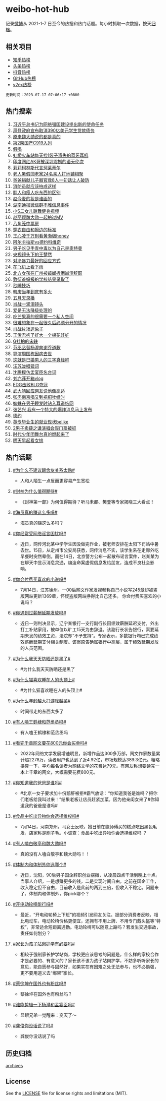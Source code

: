 # weibo-hot-hub

记录[微博](https://www.weibo.com)从 2021-1-7 日至今的热搜和热门话题。每小时抓取一次数据，按天[归档](archives)。

## 相关项目

- [知乎热榜](https://github.com/lonnyzhang423/zhihu-hot-hub)
- [头条热榜](https://github.com/lonnyzhang423/toutiao-hot-hub)
- [抖音热榜](https://github.com/lonnyzhang423/douyin-hot-hub)
- [GitHub热榜](https://github.com/lonnyzhang423/github-hot-hub)
- [v2ex热榜](https://github.com/lonnyzhang423/v2ex-hot-hub)


`更新时间：2023-07-17 07:06:17 +0800`

## 热门搜索

1. [习近平总书记为网络强国建设提出新的使命任务](https://m.weibo.cn/search?containerid=100103type%3D1%26t%3D10%26q%3D%23%E4%B9%A0%E8%BF%91%E5%B9%B3%E6%80%BB%E4%B9%A6%E8%AE%B0%E4%B8%BA%E7%BD%91%E7%BB%9C%E5%BC%BA%E5%9B%BD%E5%BB%BA%E8%AE%BE%E6%8F%90%E5%87%BA%E6%96%B0%E7%9A%84%E4%BD%BF%E5%91%BD%E4%BB%BB%E5%8A%A1%23&stream_entry_id=51&isnewpage=1&extparam=seat%3D1%26filter_type%3Drealtimehot%26pos%3D0%26stream_entry_id%3D51%26c_type%3D51%26dgr%3D0%26cate%3D10103%26display_time%3D1689548775%26pre_seqid%3D168954877534206474225&luicode=10000011&lfid=106003type%253D25%2526t%253D3%2526disable_hot%253D1%2526filter_type%253Drealtimehot)
1. [拜登政府宣布取消390亿美元学生贷款债务](https://m.weibo.cn/search?containerid=100103type%3D1%26t%3D10%26q%3D%23%E6%8B%9C%E7%99%BB%E6%94%BF%E5%BA%9C%E5%AE%A3%E5%B8%83%E5%8F%96%E6%B6%88390%E4%BA%BF%E7%BE%8E%E5%85%83%E5%AD%A6%E7%94%9F%E8%B4%B7%E6%AC%BE%E5%80%BA%E5%8A%A1%23&stream_entry_id=31&isnewpage=1&extparam=seat%3D1%26cate%3D5001%26flag%3D2%26realpos%3D1%26stream_entry_id%3D31%26lcate%3D5001%26filter_type%3Drealtimehot%26pos%3D0%26q%3D%2523%25E6%258B%259C%25E7%2599%25BB%25E6%2594%25BF%25E5%25BA%259C%25E5%25AE%25A3%25E5%25B8%2583%25E5%258F%2596%25E6%25B6%2588390%25E4%25BA%25BF%25E7%25BE%258E%25E5%2585%2583%25E5%25AD%25A6%25E7%2594%259F%25E8%25B4%25B7%25E6%25AC%25BE%25E5%2580%25BA%25E5%258A%25A1%2523%26dgr%3D0%26band_rank%3D1%26c_type%3D31%26display_time%3D1689548775%26pre_seqid%3D168954877534206474225&luicode=10000011&lfid=106003type%253D25%2526t%253D3%2526disable_hot%253D1%2526filter_type%253Drealtimehot)
1. [原来魏大勋说的都是真的](https://m.weibo.cn/search?containerid=100103type%3D1%26t%3D10%26q%3D%23%E5%8E%9F%E6%9D%A5%E9%AD%8F%E5%A4%A7%E5%8B%8B%E8%AF%B4%E7%9A%84%E9%83%BD%E6%98%AF%E7%9C%9F%E7%9A%84%23&stream_entry_id=31&isnewpage=1&extparam=seat%3D1%26cate%3D5001%26flag%3D2%26realpos%3D2%26stream_entry_id%3D31%26lcate%3D5001%26filter_type%3Drealtimehot%26pos%3D1%26q%3D%2523%25E5%258E%259F%25E6%259D%25A5%25E9%25AD%258F%25E5%25A4%25A7%25E5%258B%258B%25E8%25AF%25B4%25E7%259A%2584%25E9%2583%25BD%25E6%2598%25AF%25E7%259C%259F%25E7%259A%2584%2523%26dgr%3D0%26band_rank%3D2%26c_type%3D31%26display_time%3D1689548775%26pre_seqid%3D168954877534206474225&luicode=10000011&lfid=106003type%253D25%2526t%253D3%2526disable_hot%253D1%2526filter_type%253Drealtimehot)
1. [第2架国产C919入列](https://m.weibo.cn/search?containerid=100103type%3D1%26t%3D10%26q%3D%23%E7%AC%AC2%E6%9E%B6%E5%9B%BD%E4%BA%A7C919%E5%85%A5%E5%88%97%23&stream_entry_id=31&isnewpage=1&extparam=seat%3D1%26cate%3D5001%26flag%3D0%26realpos%3D3%26stream_entry_id%3D31%26lcate%3D5001%26filter_type%3Drealtimehot%26pos%3D2%26q%3D%2523%25E7%25AC%25AC2%25E6%259E%25B6%25E5%259B%25BD%25E4%25BA%25A7C919%25E5%2585%25A5%25E5%2588%2597%2523%26dgr%3D0%26band_rank%3D3%26c_type%3D31%26display_time%3D1689548775%26pre_seqid%3D168954877534206474225&luicode=10000011&lfid=106003type%253D25%2526t%253D3%2526disable_hot%253D1%2526filter_type%253Drealtimehot)
1. [假唱](https://m.weibo.cn/search?containerid=100103type%3D1%26t%3D10%26q%3D%E5%81%87%E5%94%B1&stream_entry_id=31&isnewpage=1&extparam=seat%3D1%26cate%3D5001%26flag%3D2%26realpos%3D4%26stream_entry_id%3D31%26lcate%3D5001%26filter_type%3Drealtimehot%26pos%3D3%26q%3D%25E5%2581%2587%25E5%2594%25B1%26dgr%3D0%26band_rank%3D4%26c_type%3D31%26display_time%3D1689548775%26pre_seqid%3D168954877534206474225&luicode=10000011&lfid=106003type%253D25%2526t%253D3%2526disable_hot%253D1%2526filter_type%253Drealtimehot)
1. [虹桥火车站每天捡1袋子遗失的蓝牙耳机](https://m.weibo.cn/search?containerid=100103type%3D1%26t%3D10%26q%3D%23%E8%99%B9%E6%A1%A5%E7%81%AB%E8%BD%A6%E7%AB%99%E6%AF%8F%E5%A4%A9%E6%8D%A11%E8%A2%8B%E5%AD%90%E9%81%97%E5%A4%B1%E7%9A%84%E8%93%9D%E7%89%99%E8%80%B3%E6%9C%BA%23&stream_entry_id=31&isnewpage=1&extparam=seat%3D1%26cate%3D5001%26flag%3D2%26realpos%3D5%26stream_entry_id%3D31%26lcate%3D5001%26filter_type%3Drealtimehot%26pos%3D4%26q%3D%2523%25E8%2599%25B9%25E6%25A1%25A5%25E7%2581%25AB%25E8%25BD%25A6%25E7%25AB%2599%25E6%25AF%258F%25E5%25A4%25A9%25E6%258D%25A11%25E8%25A2%258B%25E5%25AD%2590%25E9%2581%2597%25E5%25A4%25B1%25E7%259A%2584%25E8%2593%259D%25E7%2589%2599%25E8%2580%25B3%25E6%259C%25BA%2523%26dgr%3D0%26band_rank%3D5%26c_type%3D31%26display_time%3D1689548775%26pre_seqid%3D168954877534206474225&luicode=10000011&lfid=106003type%253D25%2526t%253D3%2526disable_hot%253D1%2526filter_type%253Drealtimehot)
1. [印度网红AK哥被深圳震撼的语无伦次](https://m.weibo.cn/search?containerid=100103type%3D1%26t%3D10%26q%3D%E5%8D%B0%E5%BA%A6%E7%BD%91%E7%BA%A2AK%E5%93%A5%E8%A2%AB%E6%B7%B1%E5%9C%B3%E9%9C%87%E6%92%BC%E7%9A%84%E8%AF%AD%E6%97%A0%E4%BC%A6%E6%AC%A1&stream_entry_id=31&isnewpage=1&extparam=seat%3D1%26cate%3D5001%26flag%3D0%26realpos%3D6%26stream_entry_id%3D31%26lcate%3D5001%26filter_type%3Drealtimehot%26pos%3D5%26q%3D%25E5%258D%25B0%25E5%25BA%25A6%25E7%25BD%2591%25E7%25BA%25A2AK%25E5%2593%25A5%25E8%25A2%25AB%25E6%25B7%25B1%25E5%259C%25B3%25E9%259C%2587%25E6%2592%25BC%25E7%259A%2584%25E8%25AF%25AD%25E6%2597%25A0%25E4%25BC%25A6%25E6%25AC%25A1%26dgr%3D0%26band_rank%3D6%26c_type%3D31%26display_time%3D1689548775%26pre_seqid%3D168954877534206474225&luicode=10000011&lfid=106003type%253D25%2526t%253D3%2526disable_hot%253D1%2526filter_type%253Drealtimehot)
1. [莉莉柯林斯代言珂莱蒂尔](https://m.weibo.cn/search?containerid=100103type%3D1%26t%3D10%26q%3D%23%E8%8E%89%E8%8E%89%E6%9F%AF%E6%9E%97%E6%96%AF%E4%BB%A3%E8%A8%80%E7%8F%82%E8%8E%B1%E8%92%82%E5%B0%94%23&stream_entry_id=31&isnewpage=1&extparam=seat%3D1%26cate%3D5001%26stream_entry_id%3D31%26lcate%3D5001%26topic_ad%3D1%26filter_type%3Drealtimehot%26adid%3D196364%26q%3D%2523%25E8%258E%2589%25E8%258E%2589%25E6%259F%25AF%25E6%259E%2597%25E6%2596%25AF%25E4%25BB%25A3%25E8%25A8%2580%25E7%258F%2582%25E8%258E%25B1%25E8%2592%2582%25E5%25B0%2594%2523%26dgr%3D0%26is_ad_pos%3D1%26c_type%3D31%26pos%3D6%26band_rank%3D7%26display_time%3D1689548775%26pre_seqid%3D168954877534206474225&luicode=10000011&lfid=106003type%253D25%2526t%253D3%2526disable_hot%253D1%2526filter_type%253Drealtimehot)
1. [老人暑假回老家24名亲人打地铺相聚](https://m.weibo.cn/search?containerid=100103type%3D1%26t%3D10%26q%3D%23%E8%80%81%E4%BA%BA%E6%9A%91%E5%81%87%E5%9B%9E%E8%80%81%E5%AE%B624%E5%90%8D%E4%BA%B2%E4%BA%BA%E6%89%93%E5%9C%B0%E9%93%BA%E7%9B%B8%E8%81%9A%23&stream_entry_id=31&isnewpage=1&extparam=seat%3D1%26cate%3D5001%26flag%3D32768%26realpos%3D7%26stream_entry_id%3D31%26lcate%3D5001%26filter_type%3Drealtimehot%26pos%3D7%26q%3D%2523%25E8%2580%2581%25E4%25BA%25BA%25E6%259A%2591%25E5%2581%2587%25E5%259B%259E%25E8%2580%2581%25E5%25AE%25B624%25E5%2590%258D%25E4%25BA%25B2%25E4%25BA%25BA%25E6%2589%2593%25E5%259C%25B0%25E9%2593%25BA%25E7%259B%25B8%25E8%2581%259A%2523%26dgr%3D0%26band_rank%3D7%26c_type%3D31%26display_time%3D1689548775%26pre_seqid%3D168954877534206474225&luicode=10000011&lfid=106003type%253D25%2526t%253D3%2526disable_hot%253D1%2526filter_type%253Drealtimehot)
1. [爸爸捐献儿子器官救8人一句话让人破防](https://m.weibo.cn/search?containerid=100103type%3D1%26t%3D10%26q%3D%23%E7%88%B8%E7%88%B8%E6%8D%90%E7%8C%AE%E5%84%BF%E5%AD%90%E5%99%A8%E5%AE%98%E6%95%918%E4%BA%BA%E4%B8%80%E5%8F%A5%E8%AF%9D%E8%AE%A9%E4%BA%BA%E7%A0%B4%E9%98%B2%23&stream_entry_id=31&isnewpage=1&extparam=seat%3D1%26cate%3D5001%26flag%3D32768%26realpos%3D8%26stream_entry_id%3D31%26lcate%3D5001%26filter_type%3Drealtimehot%26pos%3D8%26q%3D%2523%25E7%2588%25B8%25E7%2588%25B8%25E6%258D%2590%25E7%258C%25AE%25E5%2584%25BF%25E5%25AD%2590%25E5%2599%25A8%25E5%25AE%2598%25E6%2595%25918%25E4%25BA%25BA%25E4%25B8%2580%25E5%258F%25A5%25E8%25AF%259D%25E8%25AE%25A9%25E4%25BA%25BA%25E7%25A0%25B4%25E9%2598%25B2%2523%26dgr%3D0%26band_rank%3D8%26c_type%3D31%26display_time%3D1689548775%26pre_seqid%3D168954877534206474225&luicode=10000011&lfid=106003type%253D25%2526t%253D3%2526disable_hot%253D1%2526filter_type%253Drealtimehot)
1. [消防员就应该拍成这样](https://m.weibo.cn/search?containerid=100103type%3D1%26t%3D10%26q%3D%E6%B6%88%E9%98%B2%E5%91%98%E5%B0%B1%E5%BA%94%E8%AF%A5%E6%8B%8D%E6%88%90%E8%BF%99%E6%A0%B7&stream_entry_id=31&isnewpage=1&extparam=seat%3D1%26cate%3D5001%26flag%3D0%26realpos%3D9%26stream_entry_id%3D31%26lcate%3D5001%26filter_type%3Drealtimehot%26pos%3D9%26q%3D%25E6%25B6%2588%25E9%2598%25B2%25E5%2591%2598%25E5%25B0%25B1%25E5%25BA%2594%25E8%25AF%25A5%25E6%258B%258D%25E6%2588%2590%25E8%25BF%2599%25E6%25A0%25B7%26dgr%3D0%26band_rank%3D9%26c_type%3D31%26display_time%3D1689548775%26pre_seqid%3D168954877534206474225&luicode=10000011&lfid=106003type%253D25%2526t%253D3%2526disable_hot%253D1%2526filter_type%253Drealtimehot)
1. [胖人和瘦人吃东西的区别](https://m.weibo.cn/search?containerid=100103type%3D1%26t%3D10%26q%3D%23%E8%83%96%E4%BA%BA%E5%92%8C%E7%98%A6%E4%BA%BA%E5%90%83%E4%B8%9C%E8%A5%BF%E7%9A%84%E5%8C%BA%E5%88%AB%23&stream_entry_id=31&isnewpage=1&extparam=seat%3D1%26cate%3D5001%26flag%3D0%26realpos%3D10%26stream_entry_id%3D31%26lcate%3D5001%26filter_type%3Drealtimehot%26pos%3D10%26q%3D%2523%25E8%2583%2596%25E4%25BA%25BA%25E5%2592%258C%25E7%2598%25A6%25E4%25BA%25BA%25E5%2590%2583%25E4%25B8%259C%25E8%25A5%25BF%25E7%259A%2584%25E5%258C%25BA%25E5%2588%25AB%2523%26dgr%3D0%26band_rank%3D10%26c_type%3D31%26display_time%3D1689548775%26pre_seqid%3D168954877534206474225&luicode=10000011&lfid=106003type%253D25%2526t%253D3%2526disable_hot%253D1%2526filter_type%253Drealtimehot)
1. [赵今麦的妆是谁画的](https://m.weibo.cn/search?containerid=100103type%3D1%26t%3D10%26q%3D%E8%B5%B5%E4%BB%8A%E9%BA%A6%E7%9A%84%E5%A6%86%E6%98%AF%E8%B0%81%E7%94%BB%E7%9A%84&stream_entry_id=31&isnewpage=1&extparam=seat%3D1%26cate%3D5001%26flag%3D0%26realpos%3D11%26stream_entry_id%3D31%26lcate%3D5001%26filter_type%3Drealtimehot%26pos%3D11%26q%3D%25E8%25B5%25B5%25E4%25BB%258A%25E9%25BA%25A6%25E7%259A%2584%25E5%25A6%2586%25E6%2598%25AF%25E8%25B0%2581%25E7%2594%25BB%25E7%259A%2584%26dgr%3D0%26band_rank%3D11%26c_type%3D31%26display_time%3D1689548775%26pre_seqid%3D168954877534206474225&luicode=10000011&lfid=106003type%253D25%2526t%253D3%2526disable_hot%253D1%2526filter_type%253Drealtimehot)
1. [湖南通报微信群不雅信息事件](https://m.weibo.cn/search?containerid=100103type%3D1%26t%3D10%26q%3D%23%E6%B9%96%E5%8D%97%E9%80%9A%E6%8A%A5%E5%BE%AE%E4%BF%A1%E7%BE%A4%E4%B8%8D%E9%9B%85%E4%BF%A1%E6%81%AF%E4%BA%8B%E4%BB%B6%23&stream_entry_id=31&isnewpage=1&extparam=seat%3D1%26cate%3D5001%26flag%3D0%26realpos%3D12%26stream_entry_id%3D31%26lcate%3D5001%26filter_type%3Drealtimehot%26pos%3D12%26q%3D%2523%25E6%25B9%2596%25E5%258D%2597%25E9%2580%259A%25E6%258A%25A5%25E5%25BE%25AE%25E4%25BF%25A1%25E7%25BE%25A4%25E4%25B8%258D%25E9%259B%2585%25E4%25BF%25A1%25E6%2581%25AF%25E4%25BA%258B%25E4%25BB%25B6%2523%26dgr%3D0%26band_rank%3D12%26c_type%3D31%26display_time%3D1689548775%26pre_seqid%3D168954877534206474225&luicode=10000011&lfid=106003type%253D25%2526t%253D3%2526disable_hot%253D1%2526filter_type%253Drealtimehot)
1. [小S二女儿跳舞健身视频](https://m.weibo.cn/search?containerid=100103type%3D1%26t%3D10%26q%3D%23%E5%B0%8FS%E4%BA%8C%E5%A5%B3%E5%84%BF%E8%B7%B3%E8%88%9E%E5%81%A5%E8%BA%AB%E8%A7%86%E9%A2%91%23&stream_entry_id=31&isnewpage=1&extparam=seat%3D1%26cate%3D5001%26flag%3D0%26realpos%3D13%26stream_entry_id%3D31%26lcate%3D5001%26filter_type%3Drealtimehot%26pos%3D13%26q%3D%2523%25E5%25B0%258FS%25E4%25BA%258C%25E5%25A5%25B3%25E5%2584%25BF%25E8%25B7%25B3%25E8%2588%259E%25E5%2581%25A5%25E8%25BA%25AB%25E8%25A7%2586%25E9%25A2%2591%2523%26dgr%3D0%26band_rank%3D13%26c_type%3D31%26display_time%3D1689548775%26pre_seqid%3D168954877534206474225&luicode=10000011&lfid=106003type%253D25%2526t%253D3%2526disable_hot%253D1%2526filter_type%253Drealtimehot)
1. [赵丽颖魏大勋一起拍过MV](https://m.weibo.cn/search?containerid=100103type%3D1%26t%3D10%26q%3D%23%E8%B5%B5%E4%B8%BD%E9%A2%96%E9%AD%8F%E5%A4%A7%E5%8B%8B%E4%B8%80%E8%B5%B7%E6%8B%8D%E8%BF%87MV%23&stream_entry_id=31&isnewpage=1&extparam=seat%3D1%26cate%3D5001%26flag%3D0%26realpos%3D14%26stream_entry_id%3D31%26lcate%3D5001%26filter_type%3Drealtimehot%26pos%3D14%26q%3D%2523%25E8%25B5%25B5%25E4%25B8%25BD%25E9%25A2%2596%25E9%25AD%258F%25E5%25A4%25A7%25E5%258B%258B%25E4%25B8%2580%25E8%25B5%25B7%25E6%258B%258D%25E8%25BF%2587MV%2523%26dgr%3D0%26band_rank%3D14%26c_type%3D31%26display_time%3D1689548775%26pre_seqid%3D168954877534206474225&luicode=10000011&lfid=106003type%253D25%2526t%253D3%2526disable_hot%253D1%2526filter_type%253Drealtimehot)
1. [八角笼中票房](https://m.weibo.cn/search?containerid=100103type%3D1%26t%3D10%26q%3D%E5%85%AB%E8%A7%92%E7%AC%BC%E4%B8%AD%E7%A5%A8%E6%88%BF&stream_entry_id=31&isnewpage=1&extparam=seat%3D1%26cate%3D5001%26flag%3D0%26realpos%3D15%26stream_entry_id%3D31%26lcate%3D5001%26filter_type%3Drealtimehot%26pos%3D15%26q%3D%25E5%2585%25AB%25E8%25A7%2592%25E7%25AC%25BC%25E4%25B8%25AD%25E7%25A5%25A8%25E6%2588%25BF%26dgr%3D0%26band_rank%3D15%26c_type%3D31%26display_time%3D1689548775%26pre_seqid%3D168954877534206474225&luicode=10000011&lfid=106003type%253D25%2526t%253D3%2526disable_hot%253D1%2526filter_type%253Drealtimehot)
1. [穿衣自由和擦边的标准](https://m.weibo.cn/search?containerid=100103type%3D1%26t%3D10%26q%3D%E7%A9%BF%E8%A1%A3%E8%87%AA%E7%94%B1%E5%92%8C%E6%93%A6%E8%BE%B9%E7%9A%84%E6%A0%87%E5%87%86&stream_entry_id=31&isnewpage=1&extparam=seat%3D1%26cate%3D5001%26flag%3D0%26realpos%3D16%26stream_entry_id%3D31%26lcate%3D5001%26filter_type%3Drealtimehot%26pos%3D16%26q%3D%25E7%25A9%25BF%25E8%25A1%25A3%25E8%2587%25AA%25E7%2594%25B1%25E5%2592%258C%25E6%2593%25A6%25E8%25BE%25B9%25E7%259A%2584%25E6%25A0%2587%25E5%2587%2586%26dgr%3D0%26band_rank%3D16%26c_type%3D31%26display_time%3D1689548775%26pre_seqid%3D168954877534206474225&luicode=10000011&lfid=106003type%253D25%2526t%253D3%2526disable_hot%253D1%2526filter_type%253Drealtimehot)
1. [王心凌千万别看黄渤版honey](https://m.weibo.cn/search?containerid=100103type%3D1%26t%3D10%26q%3D%23%E7%8E%8B%E5%BF%83%E5%87%8C%E5%8D%83%E4%B8%87%E5%88%AB%E7%9C%8B%E9%BB%84%E6%B8%A4%E7%89%88honey%23&stream_entry_id=31&isnewpage=1&extparam=seat%3D1%26cate%3D5001%26flag%3D0%26realpos%3D17%26stream_entry_id%3D31%26lcate%3D5001%26filter_type%3Drealtimehot%26pos%3D17%26q%3D%2523%25E7%258E%258B%25E5%25BF%2583%25E5%2587%258C%25E5%258D%2583%25E4%25B8%2587%25E5%2588%25AB%25E7%259C%258B%25E9%25BB%2584%25E6%25B8%25A4%25E7%2589%2588honey%2523%26dgr%3D0%26band_rank%3D17%26c_type%3D31%26display_time%3D1689548775%26pre_seqid%3D168954877534206474225&luicode=10000011&lfid=106003type%253D25%2526t%253D3%2526disable_hot%253D1%2526filter_type%253Drealtimehot)
1. [阿尔卡拉斯vs德约科维奇](https://m.weibo.cn/search?containerid=100103type%3D1%26t%3D10%26q%3D%23%E9%98%BF%E5%B0%94%E5%8D%A1%E6%8B%89%E6%96%AFvs%E5%BE%B7%E7%BA%A6%E7%A7%91%E7%BB%B4%E5%A5%87%23&stream_entry_id=31&isnewpage=1&extparam=seat%3D1%26cate%3D5001%26flag%3D0%26realpos%3D18%26stream_entry_id%3D31%26lcate%3D5001%26filter_type%3Drealtimehot%26pos%3D18%26q%3D%2523%25E9%2598%25BF%25E5%25B0%2594%25E5%258D%25A1%25E6%258B%2589%25E6%2596%25AFvs%25E5%25BE%25B7%25E7%25BA%25A6%25E7%25A7%2591%25E7%25BB%25B4%25E5%25A5%2587%2523%26dgr%3D0%26band_rank%3D18%26c_type%3D31%26display_time%3D1689548775%26pre_seqid%3D168954877534206474225&luicode=10000011&lfid=106003type%253D25%2526t%253D3%2526disable_hot%253D1%2526filter_type%253Drealtimehot)
1. [男子吃见手青中毒以为自己是奥特曼](https://m.weibo.cn/search?containerid=100103type%3D1%26t%3D10%26q%3D%23%E7%94%B7%E5%AD%90%E5%90%83%E8%A7%81%E6%89%8B%E9%9D%92%E4%B8%AD%E6%AF%92%E4%BB%A5%E4%B8%BA%E8%87%AA%E5%B7%B1%E6%98%AF%E5%A5%A5%E7%89%B9%E6%9B%BC%23&stream_entry_id=31&isnewpage=1&extparam=seat%3D1%26cate%3D5001%26flag%3D0%26realpos%3D19%26stream_entry_id%3D31%26lcate%3D5001%26filter_type%3Drealtimehot%26pos%3D19%26q%3D%2523%25E7%2594%25B7%25E5%25AD%2590%25E5%2590%2583%25E8%25A7%2581%25E6%2589%258B%25E9%259D%2592%25E4%25B8%25AD%25E6%25AF%2592%25E4%25BB%25A5%25E4%25B8%25BA%25E8%2587%25AA%25E5%25B7%25B1%25E6%2598%25AF%25E5%25A5%25A5%25E7%2589%25B9%25E6%259B%25BC%2523%26dgr%3D0%26band_rank%3D19%26c_type%3D31%26display_time%3D1689548775%26pre_seqid%3D168954877534206474225&luicode=10000011&lfid=106003type%253D25%2526t%253D3%2526disable_hot%253D1%2526filter_type%253Drealtimehot)
1. [央视镜头下的王楚然](https://m.weibo.cn/search?containerid=100103type%3D1%26t%3D10%26q%3D%23%E5%A4%AE%E8%A7%86%E9%95%9C%E5%A4%B4%E4%B8%8B%E7%9A%84%E7%8E%8B%E6%A5%9A%E7%84%B6%23&stream_entry_id=31&isnewpage=1&extparam=seat%3D1%26cate%3D5001%26flag%3D0%26realpos%3D20%26stream_entry_id%3D31%26lcate%3D5001%26filter_type%3Drealtimehot%26pos%3D20%26q%3D%2523%25E5%25A4%25AE%25E8%25A7%2586%25E9%2595%259C%25E5%25A4%25B4%25E4%25B8%258B%25E7%259A%2584%25E7%258E%258B%25E6%25A5%259A%25E7%2584%25B6%2523%26dgr%3D0%26band_rank%3D20%26c_type%3D31%26display_time%3D1689548775%26pre_seqid%3D168954877534206474225&luicode=10000011&lfid=106003type%253D25%2526t%253D3%2526disable_hot%253D1%2526filter_type%253Drealtimehot)
1. [对冷暴力最好的回应方式](https://m.weibo.cn/search?containerid=100103type%3D1%26t%3D10%26q%3D%E5%AF%B9%E5%86%B7%E6%9A%B4%E5%8A%9B%E6%9C%80%E5%A5%BD%E7%9A%84%E5%9B%9E%E5%BA%94%E6%96%B9%E5%BC%8F&stream_entry_id=31&isnewpage=1&extparam=seat%3D1%26cate%3D5001%26flag%3D1%26realpos%3D21%26stream_entry_id%3D31%26lcate%3D5001%26filter_type%3Drealtimehot%26pos%3D21%26q%3D%25E5%25AF%25B9%25E5%2586%25B7%25E6%259A%25B4%25E5%258A%259B%25E6%259C%2580%25E5%25A5%25BD%25E7%259A%2584%25E5%259B%259E%25E5%25BA%2594%25E6%2596%25B9%25E5%25BC%258F%26dgr%3D0%26band_rank%3D21%26c_type%3D31%26display_time%3D1689548775%26pre_seqid%3D168954877534206474225&luicode=10000011&lfid=106003type%253D25%2526t%253D3%2526disable_hot%253D1%2526filter_type%253Drealtimehot)
1. [在飞机上看下雨](https://m.weibo.cn/search?containerid=100103type%3D1%26t%3D10%26q%3D%23%E5%9C%A8%E9%A3%9E%E6%9C%BA%E4%B8%8A%E7%9C%8B%E4%B8%8B%E9%9B%A8%23&stream_entry_id=31&isnewpage=1&extparam=seat%3D1%26cate%3D5001%26flag%3D0%26realpos%3D22%26stream_entry_id%3D31%26lcate%3D5001%26filter_type%3Drealtimehot%26pos%3D22%26q%3D%2523%25E5%259C%25A8%25E9%25A3%259E%25E6%259C%25BA%25E4%25B8%258A%25E7%259C%258B%25E4%25B8%258B%25E9%259B%25A8%2523%26dgr%3D0%26band_rank%3D22%26c_type%3D31%26display_time%3D1689548775%26pre_seqid%3D168954877534206474225&luicode=10000011&lfid=106003type%253D25%2526t%253D3%2526disable_hot%253D1%2526filter_type%253Drealtimehot)
1. [北方女孩在广州被蟑螂折磨崩溃辞职](https://m.weibo.cn/search?containerid=100103type%3D1%26t%3D10%26q%3D%23%E5%8C%97%E6%96%B9%E5%A5%B3%E5%AD%A9%E5%9C%A8%E5%B9%BF%E5%B7%9E%E8%A2%AB%E8%9F%91%E8%9E%82%E6%8A%98%E7%A3%A8%E5%B4%A9%E6%BA%83%E8%BE%9E%E8%81%8C%23&stream_entry_id=31&isnewpage=1&extparam=seat%3D1%26cate%3D5001%26flag%3D0%26realpos%3D23%26stream_entry_id%3D31%26lcate%3D5001%26filter_type%3Drealtimehot%26pos%3D23%26q%3D%2523%25E5%258C%2597%25E6%2596%25B9%25E5%25A5%25B3%25E5%25AD%25A9%25E5%259C%25A8%25E5%25B9%25BF%25E5%25B7%259E%25E8%25A2%25AB%25E8%259F%2591%25E8%259E%2582%25E6%258A%2598%25E7%25A3%25A8%25E5%25B4%25A9%25E6%25BA%2583%25E8%25BE%259E%25E8%2581%258C%2523%26dgr%3D0%26band_rank%3D23%26c_type%3D31%26display_time%3D1689548775%26pre_seqid%3D168954877534206474225&luicode=10000011&lfid=106003type%253D25%2526t%253D3%2526disable_hot%253D1%2526filter_type%253Drealtimehot)
1. [敷衍爸妈报的学校结果录取了](https://m.weibo.cn/search?containerid=100103type%3D1%26t%3D10%26q%3D%23%E6%95%B7%E8%A1%8D%E7%88%B8%E5%A6%88%E6%8A%A5%E7%9A%84%E5%AD%A6%E6%A0%A1%E7%BB%93%E6%9E%9C%E5%BD%95%E5%8F%96%E4%BA%86%23&stream_entry_id=31&isnewpage=1&extparam=seat%3D1%26cate%3D5001%26flag%3D0%26realpos%3D24%26stream_entry_id%3D31%26lcate%3D5001%26filter_type%3Drealtimehot%26pos%3D24%26q%3D%2523%25E6%2595%25B7%25E8%25A1%258D%25E7%2588%25B8%25E5%25A6%2588%25E6%258A%25A5%25E7%259A%2584%25E5%25AD%25A6%25E6%25A0%25A1%25E7%25BB%2593%25E6%259E%259C%25E5%25BD%2595%25E5%258F%2596%25E4%25BA%2586%2523%26dgr%3D0%26band_rank%3D24%26c_type%3D31%26display_time%3D1689548775%26pre_seqid%3D168954877534206474225&luicode=10000011&lfid=106003type%253D25%2526t%253D3%2526disable_hot%253D1%2526filter_type%253Drealtimehot)
1. [秒睡技巧](https://m.weibo.cn/search?containerid=100103type%3D1%26t%3D10%26q%3D%E7%A7%92%E7%9D%A1%E6%8A%80%E5%B7%A7&stream_entry_id=31&isnewpage=1&extparam=seat%3D1%26cate%3D5001%26flag%3D0%26realpos%3D25%26stream_entry_id%3D31%26lcate%3D5001%26filter_type%3Drealtimehot%26pos%3D25%26q%3D%25E7%25A7%2592%25E7%259D%25A1%25E6%258A%2580%25E5%25B7%25A7%26dgr%3D0%26band_rank%3D25%26c_type%3D31%26display_time%3D1689548775%26pre_seqid%3D168954877534206474225&luicode=10000011&lfid=106003type%253D25%2526t%253D3%2526disable_hot%253D1%2526filter_type%253Drealtimehot)
1. [韩庚当年到底有多火](https://m.weibo.cn/search?containerid=100103type%3D1%26t%3D10%26q%3D%23%E9%9F%A9%E5%BA%9A%E5%BD%93%E5%B9%B4%E5%88%B0%E5%BA%95%E6%9C%89%E5%A4%9A%E7%81%AB%23&stream_entry_id=31&isnewpage=1&extparam=seat%3D1%26cate%3D5001%26flag%3D0%26realpos%3D26%26stream_entry_id%3D31%26lcate%3D5001%26filter_type%3Drealtimehot%26pos%3D26%26q%3D%2523%25E9%259F%25A9%25E5%25BA%259A%25E5%25BD%2593%25E5%25B9%25B4%25E5%2588%25B0%25E5%25BA%2595%25E6%259C%2589%25E5%25A4%259A%25E7%2581%25AB%2523%26dgr%3D0%26band_rank%3D26%26c_type%3D31%26display_time%3D1689548775%26pre_seqid%3D168954877534206474225&luicode=10000011&lfid=106003type%253D25%2526t%253D3%2526disable_hot%253D1%2526filter_type%253Drealtimehot)
1. [五月天录播](https://m.weibo.cn/search?containerid=100103type%3D1%26t%3D10%26q%3D%E4%BA%94%E6%9C%88%E5%A4%A9%E5%BD%95%E6%92%AD&stream_entry_id=31&isnewpage=1&extparam=seat%3D1%26cate%3D5001%26flag%3D0%26realpos%3D27%26stream_entry_id%3D31%26lcate%3D5001%26filter_type%3Drealtimehot%26pos%3D27%26q%3D%25E4%25BA%2594%25E6%259C%2588%25E5%25A4%25A9%25E5%25BD%2595%25E6%2592%25AD%26dgr%3D0%26band_rank%3D27%26c_type%3D31%26display_time%3D1689548775%26pre_seqid%3D168954877534206474225&luicode=10000011&lfid=106003type%253D25%2526t%253D3%2526disable_hot%253D1%2526filter_type%253Drealtimehot)
1. [肖战一滴泪镜头](https://m.weibo.cn/search?containerid=100103type%3D1%26t%3D10%26q%3D%23%E8%82%96%E6%88%98%E4%B8%80%E6%BB%B4%E6%B3%AA%E9%95%9C%E5%A4%B4%23&stream_entry_id=31&isnewpage=1&extparam=seat%3D1%26cate%3D5001%26flag%3D0%26realpos%3D28%26stream_entry_id%3D31%26lcate%3D5001%26filter_type%3Drealtimehot%26pos%3D28%26q%3D%2523%25E8%2582%2596%25E6%2588%2598%25E4%25B8%2580%25E6%25BB%25B4%25E6%25B3%25AA%25E9%2595%259C%25E5%25A4%25B4%2523%26dgr%3D0%26band_rank%3D28%26c_type%3D31%26display_time%3D1689548775%26pre_seqid%3D168954877534206474225&luicode=10000011&lfid=106003type%253D25%2526t%253D3%2526disable_hot%253D1%2526filter_type%253Drealtimehot)
1. [爱是无法降级处理的](https://m.weibo.cn/search?containerid=100103type%3D1%26t%3D10%26q%3D%E7%88%B1%E6%98%AF%E6%97%A0%E6%B3%95%E9%99%8D%E7%BA%A7%E5%A4%84%E7%90%86%E7%9A%84&stream_entry_id=31&isnewpage=1&extparam=seat%3D1%26cate%3D5001%26flag%3D0%26realpos%3D29%26stream_entry_id%3D31%26lcate%3D5001%26filter_type%3Drealtimehot%26pos%3D29%26q%3D%25E7%2588%25B1%25E6%2598%25AF%25E6%2597%25A0%25E6%25B3%2595%25E9%2599%258D%25E7%25BA%25A7%25E5%25A4%2584%25E7%2590%2586%25E7%259A%2584%26dgr%3D0%26band_rank%3D29%26c_type%3D31%26display_time%3D1689548775%26pre_seqid%3D168954877534206474225&luicode=10000011&lfid=106003type%253D25%2526t%253D3%2526disable_hot%253D1%2526filter_type%253Drealtimehot)
1. [吃芒果真的很需要一个私人空间](https://m.weibo.cn/search?containerid=100103type%3D1%26t%3D10%26q%3D%23%E5%90%83%E8%8A%92%E6%9E%9C%E7%9C%9F%E7%9A%84%E5%BE%88%E9%9C%80%E8%A6%81%E4%B8%80%E4%B8%AA%E7%A7%81%E4%BA%BA%E7%A9%BA%E9%97%B4%23&stream_entry_id=31&isnewpage=1&extparam=seat%3D1%26cate%3D5001%26flag%3D0%26realpos%3D30%26stream_entry_id%3D31%26lcate%3D5001%26filter_type%3Drealtimehot%26pos%3D30%26q%3D%2523%25E5%2590%2583%25E8%258A%2592%25E6%259E%259C%25E7%259C%259F%25E7%259A%2584%25E5%25BE%2588%25E9%259C%2580%25E8%25A6%2581%25E4%25B8%2580%25E4%25B8%25AA%25E7%25A7%2581%25E4%25BA%25BA%25E7%25A9%25BA%25E9%2597%25B4%2523%26dgr%3D0%26band_rank%3D30%26c_type%3D31%26display_time%3D1689548775%26pre_seqid%3D168954877534206474225&luicode=10000011&lfid=106003type%253D25%2526t%253D3%2526disable_hot%253D1%2526filter_type%253Drealtimehot)
1. [很难想象在一起很久后必须分开的情况](https://m.weibo.cn/search?containerid=100103type%3D1%26t%3D10%26q%3D%E5%BE%88%E9%9A%BE%E6%83%B3%E8%B1%A1%E5%9C%A8%E4%B8%80%E8%B5%B7%E5%BE%88%E4%B9%85%E5%90%8E%E5%BF%85%E9%A1%BB%E5%88%86%E5%BC%80%E7%9A%84%E6%83%85%E5%86%B5&stream_entry_id=31&isnewpage=1&extparam=seat%3D1%26cate%3D5001%26flag%3D1%26realpos%3D31%26stream_entry_id%3D31%26lcate%3D5001%26filter_type%3Drealtimehot%26pos%3D31%26q%3D%25E5%25BE%2588%25E9%259A%25BE%25E6%2583%25B3%25E8%25B1%25A1%25E5%259C%25A8%25E4%25B8%2580%25E8%25B5%25B7%25E5%25BE%2588%25E4%25B9%2585%25E5%2590%258E%25E5%25BF%2585%25E9%25A1%25BB%25E5%2588%2586%25E5%25BC%2580%25E7%259A%2584%25E6%2583%2585%25E5%2586%25B5%26dgr%3D0%26band_rank%3D31%26c_type%3D31%26display_time%3D1689548775%26pre_seqid%3D168954877534206474225&luicode=10000011&lfid=106003type%253D25%2526t%253D3%2526disable_hot%253D1%2526filter_type%253Drealtimehot)
1. [肖战片场逗兔子](https://m.weibo.cn/search?containerid=100103type%3D1%26t%3D10%26q%3D%23%E8%82%96%E6%88%98%E7%89%87%E5%9C%BA%E9%80%97%E5%85%94%E5%AD%90%23&stream_entry_id=31&isnewpage=1&extparam=seat%3D1%26cate%3D5001%26flag%3D0%26realpos%3D32%26stream_entry_id%3D31%26lcate%3D5001%26filter_type%3Drealtimehot%26pos%3D32%26q%3D%2523%25E8%2582%2596%25E6%2588%2598%25E7%2589%2587%25E5%259C%25BA%25E9%2580%2597%25E5%2585%2594%25E5%25AD%2590%2523%26dgr%3D0%26band_rank%3D32%26c_type%3D31%26display_time%3D1689548775%26pre_seqid%3D168954877534206474225&luicode=10000011&lfid=106003type%253D25%2526t%253D3%2526disable_hot%253D1%2526filter_type%253Drealtimehot)
1. [王传君抱了好大一个棉花娃娃](https://m.weibo.cn/search?containerid=100103type%3D1%26t%3D10%26q%3D%23%E7%8E%8B%E4%BC%A0%E5%90%9B%E6%8A%B1%E4%BA%86%E5%A5%BD%E5%A4%A7%E4%B8%80%E4%B8%AA%E6%A3%89%E8%8A%B1%E5%A8%83%E5%A8%83%23&stream_entry_id=31&isnewpage=1&extparam=seat%3D1%26cate%3D5001%26flag%3D0%26realpos%3D33%26stream_entry_id%3D31%26lcate%3D5001%26filter_type%3Drealtimehot%26pos%3D33%26q%3D%2523%25E7%258E%258B%25E4%25BC%25A0%25E5%2590%259B%25E6%258A%25B1%25E4%25BA%2586%25E5%25A5%25BD%25E5%25A4%25A7%25E4%25B8%2580%25E4%25B8%25AA%25E6%25A3%2589%25E8%258A%25B1%25E5%25A8%2583%25E5%25A8%2583%2523%26dgr%3D0%26band_rank%3D33%26c_type%3D31%26display_time%3D1689548775%26pre_seqid%3D168954877534206474225&luicode=10000011&lfid=106003type%253D25%2526t%253D3%2526disable_hot%253D1%2526filter_type%253Drealtimehot)
1. [G社拍的宋轶](https://m.weibo.cn/search?containerid=100103type%3D1%26t%3D10%26q%3D%23G%E7%A4%BE%E6%8B%8D%E7%9A%84%E5%AE%8B%E8%BD%B6%23&stream_entry_id=31&isnewpage=1&extparam=seat%3D1%26cate%3D5001%26flag%3D0%26realpos%3D34%26stream_entry_id%3D31%26lcate%3D5001%26filter_type%3Drealtimehot%26pos%3D34%26q%3D%2523G%25E7%25A4%25BE%25E6%258B%258D%25E7%259A%2584%25E5%25AE%258B%25E8%25BD%25B6%2523%26dgr%3D0%26band_rank%3D34%26c_type%3D31%26display_time%3D1689548775%26pre_seqid%3D168954877534206474225&luicode=10000011&lfid=106003type%253D25%2526t%253D3%2526disable_hot%253D1%2526filter_type%253Drealtimehot)
1. [范丞丞替杨澄向谢乔道歉](https://m.weibo.cn/search?containerid=100103type%3D1%26t%3D10%26q%3D%23%E8%8C%83%E4%B8%9E%E4%B8%9E%E6%9B%BF%E6%9D%A8%E6%BE%84%E5%90%91%E8%B0%A2%E4%B9%94%E9%81%93%E6%AD%89%23&stream_entry_id=31&isnewpage=1&extparam=seat%3D1%26cate%3D5001%26flag%3D0%26realpos%3D35%26stream_entry_id%3D31%26lcate%3D5001%26filter_type%3Drealtimehot%26pos%3D35%26q%3D%2523%25E8%258C%2583%25E4%25B8%259E%25E4%25B8%259E%25E6%259B%25BF%25E6%259D%25A8%25E6%25BE%2584%25E5%2590%2591%25E8%25B0%25A2%25E4%25B9%2594%25E9%2581%2593%25E6%25AD%2589%2523%26dgr%3D0%26band_rank%3D35%26c_type%3D31%26display_time%3D1689548775%26pre_seqid%3D168954877534206474225&luicode=10000011&lfid=106003type%253D25%2526t%253D3%2526disable_hot%253D1%2526filter_type%253Drealtimehot)
1. [导演周国栋因病去世](https://m.weibo.cn/search?containerid=100103type%3D1%26t%3D10%26q%3D%23%E5%AF%BC%E6%BC%94%E5%91%A8%E5%9B%BD%E6%A0%8B%E5%9B%A0%E7%97%85%E5%8E%BB%E4%B8%96%23&stream_entry_id=31&isnewpage=1&extparam=seat%3D1%26cate%3D5001%26flag%3D0%26realpos%3D36%26stream_entry_id%3D31%26lcate%3D5001%26filter_type%3Drealtimehot%26pos%3D36%26q%3D%2523%25E5%25AF%25BC%25E6%25BC%2594%25E5%2591%25A8%25E5%259B%25BD%25E6%25A0%258B%25E5%259B%25A0%25E7%2597%2585%25E5%258E%25BB%25E4%25B8%2596%2523%26dgr%3D0%26band_rank%3D36%26c_type%3D31%26display_time%3D1689548775%26pre_seqid%3D168954877534206474225&luicode=10000011&lfid=106003type%253D25%2526t%253D3%2526disable_hot%253D1%2526filter_type%253Drealtimehot)
1. [这就是已婚男人的三字真经吧](https://m.weibo.cn/search?containerid=100103type%3D1%26t%3D10%26q%3D%E8%BF%99%E5%B0%B1%E6%98%AF%E5%B7%B2%E5%A9%9A%E7%94%B7%E4%BA%BA%E7%9A%84%E4%B8%89%E5%AD%97%E7%9C%9F%E7%BB%8F%E5%90%A7&stream_entry_id=31&isnewpage=1&extparam=seat%3D1%26cate%3D5001%26flag%3D0%26realpos%3D37%26stream_entry_id%3D31%26lcate%3D5001%26filter_type%3Drealtimehot%26pos%3D37%26q%3D%25E8%25BF%2599%25E5%25B0%25B1%25E6%2598%25AF%25E5%25B7%25B2%25E5%25A9%259A%25E7%2594%25B7%25E4%25BA%25BA%25E7%259A%2584%25E4%25B8%2589%25E5%25AD%2597%25E7%259C%259F%25E7%25BB%258F%25E5%2590%25A7%26dgr%3D0%26band_rank%3D37%26c_type%3D31%26display_time%3D1689548775%26pre_seqid%3D168954877534206474225&luicode=10000011&lfid=106003type%253D25%2526t%253D3%2526disable_hot%253D1%2526filter_type%253Drealtimehot)
1. [汪苏泷唱错词](https://m.weibo.cn/search?containerid=100103type%3D1%26t%3D10%26q%3D%E6%B1%AA%E8%8B%8F%E6%B3%B7%E5%94%B1%E9%94%99%E8%AF%8D&stream_entry_id=31&isnewpage=1&extparam=seat%3D1%26cate%3D5001%26flag%3D0%26realpos%3D38%26stream_entry_id%3D31%26lcate%3D5001%26filter_type%3Drealtimehot%26pos%3D38%26q%3D%25E6%25B1%25AA%25E8%258B%258F%25E6%25B3%25B7%25E5%2594%25B1%25E9%2594%2599%25E8%25AF%258D%26dgr%3D0%26band_rank%3D38%26c_type%3D31%26display_time%3D1689548775%26pre_seqid%3D168954877534206474225&luicode=10000011&lfid=106003type%253D25%2526t%253D3%2526disable_hot%253D1%2526filter_type%253Drealtimehot)
1. [沈腾模仿孟宴臣名台词](https://m.weibo.cn/search?containerid=100103type%3D1%26t%3D10%26q%3D%23%E6%B2%88%E8%85%BE%E6%A8%A1%E4%BB%BF%E5%AD%9F%E5%AE%B4%E8%87%A3%E5%90%8D%E5%8F%B0%E8%AF%8D%23&stream_entry_id=31&isnewpage=1&extparam=seat%3D1%26cate%3D5001%26flag%3D0%26realpos%3D39%26stream_entry_id%3D31%26lcate%3D5001%26filter_type%3Drealtimehot%26pos%3D39%26q%3D%2523%25E6%25B2%2588%25E8%2585%25BE%25E6%25A8%25A1%25E4%25BB%25BF%25E5%25AD%259F%25E5%25AE%25B4%25E8%2587%25A3%25E5%2590%258D%25E5%258F%25B0%25E8%25AF%258D%2523%26dgr%3D0%26band_rank%3D39%26c_type%3D31%26display_time%3D1689548775%26pre_seqid%3D168954877534206474225&luicode=10000011&lfid=106003type%253D25%2526t%253D3%2526disable_hot%253D1%2526filter_type%253Drealtimehot)
1. [刘亦菲开箱vlog](https://m.weibo.cn/search?containerid=100103type%3D1%26t%3D10%26q%3D%23%E5%88%98%E4%BA%A6%E8%8F%B2%E5%BC%80%E7%AE%B1vlog%23&stream_entry_id=31&isnewpage=1&extparam=seat%3D1%26cate%3D5001%26flag%3D0%26realpos%3D40%26stream_entry_id%3D31%26lcate%3D5001%26filter_type%3Drealtimehot%26pos%3D40%26q%3D%2523%25E5%2588%2598%25E4%25BA%25A6%25E8%258F%25B2%25E5%25BC%2580%25E7%25AE%25B1vlog%2523%26dgr%3D0%26band_rank%3D40%26c_type%3D31%26display_time%3D1689548775%26pre_seqid%3D168954877534206474225&luicode=10000011&lfid=106003type%253D25%2526t%253D3%2526disable_hot%253D1%2526filter_type%253Drealtimehot)
1. [EDG击败BLG夺冠](https://m.weibo.cn/search?containerid=100103type%3D1%26t%3D10%26q%3D%23EDG%E5%87%BB%E8%B4%A5BLG%E5%A4%BA%E5%86%A0%23&stream_entry_id=31&isnewpage=1&extparam=seat%3D1%26cate%3D5001%26flag%3D0%26realpos%3D41%26stream_entry_id%3D31%26lcate%3D5001%26filter_type%3Drealtimehot%26pos%3D41%26q%3D%2523EDG%25E5%2587%25BB%25E8%25B4%25A5BLG%25E5%25A4%25BA%25E5%2586%25A0%2523%26dgr%3D0%26band_rank%3D41%26c_type%3D31%26display_time%3D1689548775%26pre_seqid%3D168954877534206474225&luicode=10000011&lfid=106003type%253D25%2526t%253D3%2526disable_hot%253D1%2526filter_type%253Drealtimehot)
1. [武大靖回应网友说他像高适](https://m.weibo.cn/search?containerid=100103type%3D1%26t%3D10%26q%3D%23%E6%AD%A6%E5%A4%A7%E9%9D%96%E5%9B%9E%E5%BA%94%E7%BD%91%E5%8F%8B%E8%AF%B4%E4%BB%96%E5%83%8F%E9%AB%98%E9%80%82%23&stream_entry_id=31&isnewpage=1&extparam=seat%3D1%26cate%3D5001%26flag%3D0%26realpos%3D42%26stream_entry_id%3D31%26lcate%3D5001%26filter_type%3Drealtimehot%26pos%3D42%26q%3D%2523%25E6%25AD%25A6%25E5%25A4%25A7%25E9%259D%2596%25E5%259B%259E%25E5%25BA%2594%25E7%25BD%2591%25E5%258F%258B%25E8%25AF%25B4%25E4%25BB%2596%25E5%2583%258F%25E9%25AB%2598%25E9%2580%2582%2523%26dgr%3D0%26band_rank%3D42%26c_type%3D31%26display_time%3D1689548775%26pre_seqid%3D168954877534206474225&luicode=10000011&lfid=106003type%253D25%2526t%253D3%2526disable_hot%253D1%2526filter_type%253Drealtimehot)
1. [张杰南京唱又到梧桐吐绿时](https://m.weibo.cn/search?containerid=100103type%3D1%26t%3D10%26q%3D%23%E5%BC%A0%E6%9D%B0%E5%8D%97%E4%BA%AC%E5%94%B1%E5%8F%88%E5%88%B0%E6%A2%A7%E6%A1%90%E5%90%90%E7%BB%BF%E6%97%B6%23&stream_entry_id=31&isnewpage=1&extparam=seat%3D1%26cate%3D5001%26flag%3D0%26realpos%3D43%26stream_entry_id%3D31%26lcate%3D5001%26filter_type%3Drealtimehot%26pos%3D43%26q%3D%2523%25E5%25BC%25A0%25E6%259D%25B0%25E5%258D%2597%25E4%25BA%25AC%25E5%2594%25B1%25E5%258F%2588%25E5%2588%25B0%25E6%25A2%25A7%25E6%25A1%2590%25E5%2590%2590%25E7%25BB%25BF%25E6%2597%25B6%2523%26dgr%3D0%26band_rank%3D43%26c_type%3D31%26display_time%3D1689548775%26pre_seqid%3D168954877534206474225&luicode=10000011&lfid=106003type%253D25%2526t%253D3%2526disable_hot%253D1%2526filter_type%253Drealtimehot)
1. [蜘蛛在男子睡梦时钻入耳道结网](https://m.weibo.cn/search?containerid=100103type%3D1%26t%3D10%26q%3D%23%E8%9C%98%E8%9B%9B%E5%9C%A8%E7%94%B7%E5%AD%90%E7%9D%A1%E6%A2%A6%E6%97%B6%E9%92%BB%E5%85%A5%E8%80%B3%E9%81%93%E7%BB%93%E7%BD%91%23&stream_entry_id=31&isnewpage=1&extparam=seat%3D1%26cate%3D5001%26flag%3D0%26realpos%3D44%26stream_entry_id%3D31%26lcate%3D5001%26filter_type%3Drealtimehot%26pos%3D44%26q%3D%2523%25E8%259C%2598%25E8%259B%259B%25E5%259C%25A8%25E7%2594%25B7%25E5%25AD%2590%25E7%259D%25A1%25E6%25A2%25A6%25E6%2597%25B6%25E9%2592%25BB%25E5%2585%25A5%25E8%2580%25B3%25E9%2581%2593%25E7%25BB%2593%25E7%25BD%2591%2523%26dgr%3D0%26band_rank%3D44%26c_type%3D31%26display_time%3D1689548775%26pre_seqid%3D168954877534206474225&luicode=10000011&lfid=106003type%253D25%2526t%253D3%2526disable_hot%253D1%2526filter_type%253Drealtimehot)
1. [张艺兴 我有一个特大的爆炸消息马上发布](https://m.weibo.cn/search?containerid=100103type%3D1%26t%3D10%26q%3D%E5%BC%A0%E8%89%BA%E5%85%B4+%E6%88%91%E6%9C%89%E4%B8%80%E4%B8%AA%E7%89%B9%E5%A4%A7%E7%9A%84%E7%88%86%E7%82%B8%E6%B6%88%E6%81%AF%E9%A9%AC%E4%B8%8A%E5%8F%91%E5%B8%83&stream_entry_id=31&isnewpage=1&extparam=seat%3D1%26cate%3D5001%26flag%3D0%26realpos%3D45%26stream_entry_id%3D31%26lcate%3D5001%26filter_type%3Drealtimehot%26pos%3D45%26q%3D%25E5%25BC%25A0%25E8%2589%25BA%25E5%2585%25B4%2520%25E6%2588%2591%25E6%259C%2589%25E4%25B8%2580%25E4%25B8%25AA%25E7%2589%25B9%25E5%25A4%25A7%25E7%259A%2584%25E7%2588%2586%25E7%2582%25B8%25E6%25B6%2588%25E6%2581%25AF%25E9%25A9%25AC%25E4%25B8%258A%25E5%258F%2591%25E5%25B8%2583%26dgr%3D0%26band_rank%3D45%26c_type%3D31%26display_time%3D1689548775%26pre_seqid%3D168954877534206474225&luicode=10000011&lfid=106003type%253D25%2526t%253D3%2526disable_hot%253D1%2526filter_type%253Drealtimehot)
1. [德约](https://m.weibo.cn/search?containerid=100103type%3D1%26t%3D10%26q%3D%E5%BE%B7%E7%BA%A6&stream_entry_id=31&isnewpage=1&extparam=seat%3D1%26cate%3D5001%26flag%3D0%26realpos%3D46%26stream_entry_id%3D31%26lcate%3D5001%26filter_type%3Drealtimehot%26pos%3D46%26q%3D%25E5%25BE%25B7%25E7%25BA%25A6%26dgr%3D0%26band_rank%3D46%26c_type%3D31%26display_time%3D1689548775%26pre_seqid%3D168954877534206474225&luicode=10000011&lfid=106003type%253D25%2526t%253D3%2526disable_hot%253D1%2526filter_type%253Drealtimehot)
1. [英专毕业生的就业现状belike](https://m.weibo.cn/search?containerid=100103type%3D1%26t%3D10%26q%3D%23%E8%8B%B1%E4%B8%93%E6%AF%95%E4%B8%9A%E7%94%9F%E7%9A%84%E5%B0%B1%E4%B8%9A%E7%8E%B0%E7%8A%B6belike%23&stream_entry_id=31&isnewpage=1&extparam=seat%3D1%26cate%3D5001%26flag%3D0%26realpos%3D47%26stream_entry_id%3D31%26lcate%3D5001%26filter_type%3Drealtimehot%26pos%3D47%26q%3D%2523%25E8%258B%25B1%25E4%25B8%2593%25E6%25AF%2595%25E4%25B8%259A%25E7%2594%259F%25E7%259A%2584%25E5%25B0%25B1%25E4%25B8%259A%25E7%258E%25B0%25E7%258A%25B6belike%2523%26dgr%3D0%26band_rank%3D47%26c_type%3D31%26display_time%3D1689548775%26pre_seqid%3D168954877534206474225&luicode=10000011&lfid=106003type%253D25%2526t%253D3%2526disable_hot%253D1%2526filter_type%253Drealtimehot)
1. [2男子卖薛之谦演唱会假门票被抓](https://m.weibo.cn/search?containerid=100103type%3D1%26t%3D10%26q%3D%232%E7%94%B7%E5%AD%90%E5%8D%96%E8%96%9B%E4%B9%8B%E8%B0%A6%E6%BC%94%E5%94%B1%E4%BC%9A%E5%81%87%E9%97%A8%E7%A5%A8%E8%A2%AB%E6%8A%93%23&stream_entry_id=31&isnewpage=1&extparam=seat%3D1%26cate%3D5001%26flag%3D0%26realpos%3D48%26stream_entry_id%3D31%26lcate%3D5001%26filter_type%3Drealtimehot%26pos%3D48%26q%3D%25232%25E7%2594%25B7%25E5%25AD%2590%25E5%258D%2596%25E8%2596%259B%25E4%25B9%258B%25E8%25B0%25A6%25E6%25BC%2594%25E5%2594%25B1%25E4%25BC%259A%25E5%2581%2587%25E9%2597%25A8%25E7%25A5%25A8%25E8%25A2%25AB%25E6%258A%2593%2523%26dgr%3D0%26band_rank%3D48%26c_type%3D31%26display_time%3D1689548775%26pre_seqid%3D168954877534206474225&luicode=10000011&lfid=106003type%253D25%2526t%253D3%2526disable_hot%253D1%2526filter_type%253Drealtimehot)
1. [时代少年团舞台真的燃起来了](https://m.weibo.cn/search?containerid=100103type%3D1%26t%3D10%26q%3D%23%E6%97%B6%E4%BB%A3%E5%B0%91%E5%B9%B4%E5%9B%A2%E8%88%9E%E5%8F%B0%E7%9C%9F%E7%9A%84%E7%87%83%E8%B5%B7%E6%9D%A5%E4%BA%86%23&stream_entry_id=31&isnewpage=1&extparam=seat%3D1%26cate%3D5001%26flag%3D0%26realpos%3D49%26stream_entry_id%3D31%26lcate%3D5001%26filter_type%3Drealtimehot%26pos%3D49%26q%3D%2523%25E6%2597%25B6%25E4%25BB%25A3%25E5%25B0%2591%25E5%25B9%25B4%25E5%259B%25A2%25E8%2588%259E%25E5%258F%25B0%25E7%259C%259F%25E7%259A%2584%25E7%2587%2583%25E8%25B5%25B7%25E6%259D%25A5%25E4%25BA%2586%2523%26dgr%3D0%26band_rank%3D49%26c_type%3D31%26display_time%3D1689548775%26pre_seqid%3D168954877534206474225&luicode=10000011&lfid=106003type%253D25%2526t%253D3%2526disable_hot%253D1%2526filter_type%253Drealtimehot)
1. [明天早起看女排](https://m.weibo.cn/search?containerid=100103type%3D1%26t%3D10%26q%3D%23%E6%98%8E%E5%A4%A9%E6%97%A9%E8%B5%B7%E7%9C%8B%E5%A5%B3%E6%8E%92%23&stream_entry_id=31&isnewpage=1&extparam=seat%3D1%26cate%3D5001%26flag%3D1%26realpos%3D50%26stream_entry_id%3D31%26lcate%3D5001%26filter_type%3Drealtimehot%26pos%3D50%26q%3D%2523%25E6%2598%258E%25E5%25A4%25A9%25E6%2597%25A9%25E8%25B5%25B7%25E7%259C%258B%25E5%25A5%25B3%25E6%258E%2592%2523%26dgr%3D0%26band_rank%3D50%26c_type%3D31%26display_time%3D1689548775%26pre_seqid%3D168954877534206474225&luicode=10000011&lfid=106003type%253D25%2526t%253D3%2526disable_hot%253D1%2526filter_type%253Drealtimehot)

## 热门话题

1. [#为什么不建议跟舍友关系太熟#](https://m.weibo.cn/search?containerid=231522type%3D1%26t%3D10%26q%3D%23%E4%B8%BA%E4%BB%80%E4%B9%88%E4%B8%8D%E5%BB%BA%E8%AE%AE%E8%B7%9F%E8%88%8D%E5%8F%8B%E5%85%B3%E7%B3%BB%E5%A4%AA%E7%86%9F%23&stream_entry_id=128&isnewpage=1&extparam=seat%3D1%26pos%3D1-0-0%26c_type%3D128%26dgr%3D0%26lcate%3D5004%26unitid%3D1689516774344%26cate%3D5004%26display_time%3D1689548777%26pre_seqid%3D168954877704502721586&luicode=10000011&lfid=231648_-_4)
    - 人和人陌生一点反而更容易产生宽松

1. [#封神为什么值得期待#](https://m.weibo.cn/search?containerid=231522type%3D1%26t%3D10%26q%3D%23%E5%B0%81%E7%A5%9E%E4%B8%BA%E4%BB%80%E4%B9%88%E5%80%BC%E5%BE%97%E6%9C%9F%E5%BE%85%23&stream_entry_id=128&isnewpage=1&extparam=seat%3D1%26pos%3D1-0-1%26c_type%3D128%26dgr%3D0%26lcate%3D5004%26unitid%3D1689478093380%26cate%3D5004%26display_time%3D1689548777%26pre_seqid%3D168954877704502721586&luicode=10000011&lfid=231648_-_4)
    - 《封神第一部》为何值得期待？听马未都、樊登等专家揭晓三大看点！

1. [#海员真的赚这么多吗#](https://m.weibo.cn/search?containerid=231522type%3D1%26t%3D10%26q%3D%23%E6%B5%B7%E5%91%98%E7%9C%9F%E7%9A%84%E8%B5%9A%E8%BF%99%E4%B9%88%E5%A4%9A%E5%90%97%23&stream_entry_id=128&isnewpage=1&extparam=seat%3D1%26pos%3D1-0-2%26c_type%3D128%26dgr%3D0%26lcate%3D5004%26unitid%3D1689506848216%26cate%3D5004%26display_time%3D1689548777%26pre_seqid%3D168954877704502721586&luicode=10000011&lfid=231648_-_4)
    - 海员真的赚这么多吗？

1. [#你经常受网络谣言困扰吗#](https://m.weibo.cn/search?containerid=231522type%3D1%26t%3D10%26q%3D%23%E4%BD%A0%E7%BB%8F%E5%B8%B8%E5%8F%97%E7%BD%91%E7%BB%9C%E8%B0%A3%E8%A8%80%E5%9B%B0%E6%89%B0%E5%90%97%23&stream_entry_id=128&isnewpage=1&extparam=seat%3D1%26pos%3D1-0-3%26c_type%3D128%26dgr%3D0%26lcate%3D5004%26unitid%3D1689429838224%26cate%3D5004%26display_time%3D1689548777%26pre_seqid%3D168954877704502721586&luicode=10000011&lfid=231648_-_4)
    - 近日，网传河北某中学学生因没做完作业，被老师安排在太阳下罚站中暑去世。15日，从定州市公安局获悉，网传消息不实，该学生系在走廊外吃早餐时突然晕倒。而在14日，北京警方公布一起散布谣言案件，赵某某为在聊天中显示消息灵通，编造命案虚假信息发给朋友，造成不良社会影响。

1. [#你会付费买喜欢的小说吗#](https://m.weibo.cn/search?containerid=231522type%3D1%26t%3D10%26q%3D%23%E4%BD%A0%E4%BC%9A%E4%BB%98%E8%B4%B9%E4%B9%B0%E5%96%9C%E6%AC%A2%E7%9A%84%E5%B0%8F%E8%AF%B4%E5%90%97%23&stream_entry_id=128&isnewpage=1&extparam=seat%3D1%26pos%3D1-0-4%26c_type%3D128%26dgr%3D0%26lcate%3D5004%26unitid%3D1689384785782%26cate%3D5004%26display_time%3D1689548777%26pre_seqid%3D168954877704502721586&luicode=10000011&lfid=231648_-_4)
    - 7月14日，江苏徐州。一00后网文作家发视频称自己小说写245章却被盗版网站更新1369章，怀疑盗版网站挣得比自己还多。 你会付费买喜欢的小说吗？ ​​​

1. [#你遇到过薪酬延期发放吗#](https://m.weibo.cn/search?containerid=231522type%3D1%26t%3D10%26q%3D%23%E4%BD%A0%E9%81%87%E5%88%B0%E8%BF%87%E8%96%AA%E9%85%AC%E5%BB%B6%E6%9C%9F%E5%8F%91%E6%94%BE%E5%90%97%23&stream_entry_id=128&isnewpage=1&extparam=seat%3D1%26pos%3D1-0-5%26c_type%3D128%26dgr%3D0%26lcate%3D5004%26unitid%3D1689463335164%26cate%3D5004%26display_time%3D1689548777%26pre_seqid%3D168954877704502721586&luicode=10000011&lfid=231648_-_4)
    - 近日一则判决显示，辽宁某银行一支行副行长因绩效薪酬延迟支付，外出打工补贴家用，被单位以旷工15天为由辞退。该副行长状告银行，索要延期未发的绩效工资，法院却“不予支持”。专家表示，多数银行均已完成绩效薪酬延期支付相关制度。该案原告确属银行中高层，属于绩效延期发放的人员范围。

1. [#为什么我天天防晒还是黑了#](https://m.weibo.cn/search?containerid=231522type%3D1%26t%3D10%26q%3D%23%E4%B8%BA%E4%BB%80%E4%B9%88%E6%88%91%E5%A4%A9%E5%A4%A9%E9%98%B2%E6%99%92%E8%BF%98%E6%98%AF%E9%BB%91%E4%BA%86%23&stream_entry_id=128&isnewpage=1&extparam=seat%3D1%26pos%3D1-0-6%26c_type%3D128%26dgr%3D0%26lcate%3D5004%26unitid%3D1689471139854%26cate%3D5004%26display_time%3D1689548777%26pre_seqid%3D168954877704502721586&luicode=10000011&lfid=231648_-_4)
    - #为什么我天天防晒还是黑了

1. [#为什么猫喜欢睡在人的头顶上#](https://m.weibo.cn/search?containerid=231522type%3D1%26t%3D10%26q%3D%23%E4%B8%BA%E4%BB%80%E4%B9%88%E7%8C%AB%E5%96%9C%E6%AC%A2%E7%9D%A1%E5%9C%A8%E4%BA%BA%E7%9A%84%E5%A4%B4%E9%A1%B6%E4%B8%8A%23&stream_entry_id=128&isnewpage=1&extparam=seat%3D1%26pos%3D1-0-7%26c_type%3D128%26dgr%3D0%26lcate%3D5004%26unitid%3D1689505344003%26cate%3D5004%26display_time%3D1689548777%26pre_seqid%3D168954877704502721586&luicode=10000011&lfid=231648_-_4)
    - #为什么猫喜欢睡在人的头顶上#

1. [#为什么年龄越大打游戏越菜#](https://m.weibo.cn/search?containerid=231522type%3D1%26t%3D10%26q%3D%23%E4%B8%BA%E4%BB%80%E4%B9%88%E5%B9%B4%E9%BE%84%E8%B6%8A%E5%A4%A7%E6%89%93%E6%B8%B8%E6%88%8F%E8%B6%8A%E8%8F%9C%23&stream_entry_id=128&isnewpage=1&extparam=seat%3D1%26pos%3D1-0-8%26c_type%3D128%26dgr%3D0%26lcate%3D5004%26unitid%3D1689400096100%26cate%3D5004%26display_time%3D1689548777%26pre_seqid%3D168954877704502721586&luicode=10000011&lfid=231648_-_4)
    - 时间带走的东西太多了

1. [#有人嗑王鹤棣和范丞丞吗#](https://m.weibo.cn/search?containerid=231522type%3D1%26t%3D10%26q%3D%23%E6%9C%89%E4%BA%BA%E5%97%91%E7%8E%8B%E9%B9%A4%E6%A3%A3%E5%92%8C%E8%8C%83%E4%B8%9E%E4%B8%9E%E5%90%97%23&stream_entry_id=128&isnewpage=1&extparam=seat%3D1%26pos%3D1-0-9%26c_type%3D128%26dgr%3D0%26lcate%3D5004%26unitid%3D1689412697701%26cate%3D5004%26display_time%3D1689548777%26pre_seqid%3D168954877704502721586&luicode=10000011&lfid=231648_-_4)
    - 有人嗑王鹤棣和范丞丞吗

1. [#看完千章网文要花800元你会买单吗#](https://m.weibo.cn/search?containerid=231522type%3D1%26t%3D10%26q%3D%23%E7%9C%8B%E5%AE%8C%E5%8D%83%E7%AB%A0%E7%BD%91%E6%96%87%E8%A6%81%E8%8A%B1800%E5%85%83%E4%BD%A0%E4%BC%9A%E4%B9%B0%E5%8D%95%E5%90%97%23&stream_entry_id=128&isnewpage=1&extparam=seat%3D1%26pos%3D1-0-10%26c_type%3D128%26dgr%3D0%26lcate%3D5004%26unitid%3D1689420487725%26cate%3D5004%26display_time%3D1689548777%26pre_seqid%3D168954877704502721586&luicode=10000011&lfid=231648_-_4)
    - 2022年网络文学发展增速明显，新增作品达300多万部，网文作家数量累计超2278万，读者用户也达到了近4.92亿，市场规模达389.3亿元。粗略换算一下，平均每名读者为网络文学的花费达79元。有网友称想要读完一本上千章的网文，大概需要花费800元。

1. [#你知道我的爸爸是谁吗#](https://m.weibo.cn/search?containerid=231522type%3D1%26t%3D10%26q%3D%23%E4%BD%A0%E7%9F%A5%E9%81%93%E6%88%91%E7%9A%84%E7%88%B8%E7%88%B8%E6%98%AF%E8%B0%81%E5%90%97%23&stream_entry_id=128&isnewpage=1&extparam=seat%3D1%26pos%3D1-0-11%26c_type%3D128%26dgr%3D0%26lcate%3D5004%26unitid%3D1689423489914%26cate%3D5004%26display_time%3D1689548777%26pre_seqid%3D168954877704502721586&luicode=10000011&lfid=231648_-_4)
    - #北京一女子要求加十份鹅肝被拒#霸气放话：“你知道我爸是谁吗？把你们老板给我叫过来！”结果老板让店员赶紧加菜，因为他亲闺女来了#你知道我的爸爸是谁吗#

1. [#食品中吃出异物你会选择维权吗#](https://m.weibo.cn/search?containerid=231522type%3D1%26t%3D10%26q%3D%23%E9%A3%9F%E5%93%81%E4%B8%AD%E5%90%83%E5%87%BA%E5%BC%82%E7%89%A9%E4%BD%A0%E4%BC%9A%E9%80%89%E6%8B%A9%E7%BB%B4%E6%9D%83%E5%90%97%23&stream_entry_id=128&isnewpage=1&extparam=seat%3D1%26pos%3D1-0-12%26c_type%3D128%26dgr%3D0%26lcate%3D5004%26unitid%3D1689425895645%26cate%3D5004%26display_time%3D1689548777%26pre_seqid%3D168954877704502721586&luicode=10000011&lfid=231648_-_4)
    - 7月14日，河南郑州。马女士反映，她日前在鲍师傅买的糕点吃出黑色毛发，店家称是刷子毛。小调查：食品中吃出异物你会选择维权吗 ？

1. [#有人嗑白敬亭和魏大勋吗#](https://m.weibo.cn/search?containerid=231522type%3D1%26t%3D10%26q%3D%23%E6%9C%89%E4%BA%BA%E5%97%91%E7%99%BD%E6%95%AC%E4%BA%AD%E5%92%8C%E9%AD%8F%E5%A4%A7%E5%8B%8B%E5%90%97%23&stream_entry_id=128&isnewpage=1&extparam=seat%3D1%26pos%3D1-0-13%26c_type%3D128%26dgr%3D0%26lcate%3D5004%26unitid%3D1689405812097%26cate%3D5004%26display_time%3D1689548777%26pre_seqid%3D168954877704502721586&luicode=10000011&lfid=231648_-_4)
    - 真的没有人嗑白敬亭和魏大勋吗！！

1. [#体制内和体制外你选哪个#](https://m.weibo.cn/search?containerid=231522type%3D1%26t%3D10%26q%3D%23%E4%BD%93%E5%88%B6%E5%86%85%E5%92%8C%E4%BD%93%E5%88%B6%E5%A4%96%E4%BD%A0%E9%80%89%E5%93%AA%E4%B8%AA%23&stream_entry_id=128&isnewpage=1&extparam=seat%3D1%26pos%3D1-0-14%26c_type%3D128%26dgr%3D0%26lcate%3D5004%26unitid%3D1689413014027%26cate%3D5004%26display_time%3D1689548777%26pre_seqid%3D168954877704502721586&luicode=10000011&lfid=231648_-_4)
    - 近日，沈阳，90后男子国企辞职创业摆摊，从凌晨四点干活到晚上十点。当事人介绍，一是想赚更多的钱，二是实现时间自由，之前在国企工作，收入稳定但不自由，目前收入是此前的两到三倍，但收入不稳定。问题来了，体制内和体制外，你pick哪个？

1. [#开电动轮椅能行吗#](https://m.weibo.cn/search?containerid=231522type%3D1%26t%3D10%26q%3D%23%E5%BC%80%E7%94%B5%E5%8A%A8%E8%BD%AE%E6%A4%85%E8%83%BD%E8%A1%8C%E5%90%97%23&stream_entry_id=128&isnewpage=1&extparam=seat%3D1%26pos%3D1-0-15%26c_type%3D128%26dgr%3D0%26lcate%3D5004%26unitid%3D1689396521116%26cate%3D5004%26display_time%3D1689548777%26pre_seqid%3D168954877704502721586&luicode=10000011&lfid=231648_-_4)
    - 最近，“开电动轮椅上下班”的视频引发网友关注。据部分消费者反映，相比电动车，电动轮椅价格更便宜，还拥有不用上牌、不用专门戴头盔等“特权”，非常适合短距离通勤。电动轮椅可以随意上路吗？若发生交通事故，责任如何划分？

1. [#家长为孩子站岗护学有必要吗#](https://m.weibo.cn/search?containerid=231522type%3D1%26t%3D10%26q%3D%23%E5%AE%B6%E9%95%BF%E4%B8%BA%E5%AD%A9%E5%AD%90%E7%AB%99%E5%B2%97%E6%8A%A4%E5%AD%A6%E6%9C%89%E5%BF%85%E8%A6%81%E5%90%97%23&stream_entry_id=128&isnewpage=1&extparam=seat%3D1%26pos%3D1-0-16%26c_type%3D128%26dgr%3D0%26lcate%3D5004%26unitid%3D1689434627859%26cate%3D5004%26display_time%3D1689548777%26pre_seqid%3D168954877704502721586&luicode=10000011&lfid=231648_-_4)
    - 相较于强制家长护学站岗，学校更应该思考的问题是，什么样的家校合作才是必要的、有意义的？家长该不该为孩子站岗护学，不妨多听听家长的意见，能自愿参与固然好，如果实在有困难之处无法参与，也不必勉强，更不要用道义去“绑架”家长。

1. [#蔡徐坤在国外也有粉丝吗#](https://m.weibo.cn/search?containerid=231522type%3D1%26t%3D10%26q%3D%23%E8%94%A1%E5%BE%90%E5%9D%A4%E5%9C%A8%E5%9B%BD%E5%A4%96%E4%B9%9F%E6%9C%89%E7%B2%89%E4%B8%9D%E5%90%97%23&stream_entry_id=128&isnewpage=1&extparam=seat%3D1%26pos%3D1-0-17%26c_type%3D128%26dgr%3D0%26lcate%3D5004%26unitid%3D1689421083566%26cate%3D5004%26display_time%3D1689548777%26pre_seqid%3D168954877704502721586&luicode=10000011&lfid=231648_-_4)
    - 蔡徐坤在国外也有粉丝吗？

1. [#谁能剪辑一下杨澄和孟宴臣吗#](https://m.weibo.cn/search?containerid=231522type%3D1%26t%3D10%26q%3D%23%E8%B0%81%E8%83%BD%E5%89%AA%E8%BE%91%E4%B8%80%E4%B8%8B%E6%9D%A8%E6%BE%84%E5%92%8C%E5%AD%9F%E5%AE%B4%E8%87%A3%E5%90%97%23&stream_entry_id=128&isnewpage=1&extparam=seat%3D1%26pos%3D1-0-18%26c_type%3D128%26dgr%3D0%26lcate%3D5004%26unitid%3D1689416924497%26cate%3D5004%26display_time%3D1689548777%26pre_seqid%3D168954877704502721586&luicode=10000011&lfid=231648_-_4)
    - 显眼兄弟一觉醒来：变天了～

1. [#龚俊你没话说了吗#](https://m.weibo.cn/search?containerid=231522type%3D1%26t%3D10%26q%3D%23%E9%BE%9A%E4%BF%8A%E4%BD%A0%E6%B2%A1%E8%AF%9D%E8%AF%B4%E4%BA%86%E5%90%97%23&stream_entry_id=128&isnewpage=1&extparam=seat%3D1%26pos%3D1-0-19%26c_type%3D128%26dgr%3D0%26lcate%3D5004%26unitid%3D1689410612964%26cate%3D5004%26display_time%3D1689548777%26pre_seqid%3D168954877704502721586&luicode=10000011&lfid=231648_-_4)
    - 龚俊你没话说了吗


## 历史归档

[archives](archives)

## License

See the [LICENSE](LICENSE) file for license rights and limitations (MIT).
